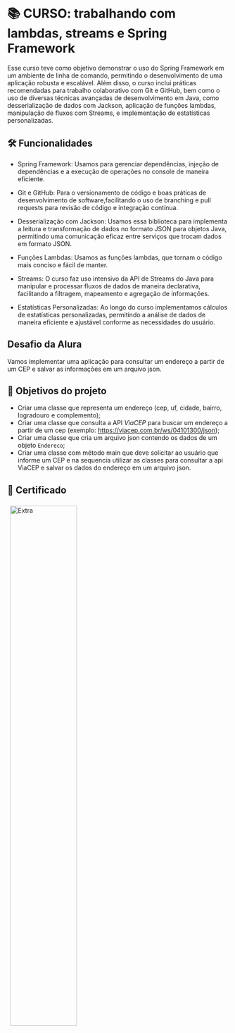 # 📚 CURSO: trabalhando com lambdas, streams e Spring Framework

Esse curso teve como objetivo demonstrar o uso do Spring Framework em um ambiente de linha de comando, 
permitindo o desenvolvimento de uma aplicação robusta e escalável. Além disso, o curso inclui práticas 
recomendadas para trabalho colaborativo com Git e GitHub, bem como o uso de diversas técnicas avançadas de 
desenvolvimento em Java, como desserialização de dados com Jackson, aplicação de funções lambdas, manipulação 
de fluxos com Streams, e implementação de estatísticas personalizadas.

## 🛠 Funcionalidades

- Spring Framework: Usamos para gerenciar dependências, injeção de dependências e a execução de operações no console de maneira eficiente.

- Git e GitHub: Para o versionamento de código e boas práticas de desenvolvimento de software,facilitando o uso de branching e pull requests
  para revisão de código e integração contínua.

- Desserialização com Jackson: Usamos essa biblioteca para implementa a leitura e transformação de dados no formato JSON para objetos Java,
  permitindo uma comunicação eficaz entre serviços que trocam dados em formato JSON.

- Funções Lambdas: Usamos as funções lambdas, que tornam o código mais conciso e fácil de manter.
  
- Streams: O curso faz uso intensivo da API de Streams do Java para manipular e processar fluxos de dados de maneira declarativa, facilitando a filtragem,
  mapeamento e agregação de informações.

- Estatísticas Personalizadas: Ao longo do curso implementamos cálculos de estatísticas personalizadas, permitindo a análise de dados de maneira eficiente e ajustável
  conforme as necessidades do usuário.

## Desafio da Alura

Vamos implementar uma aplicação para consultar um endereço a partir de um CEP e salvar as informações em um arquivo json.

## 🔨 Objetivos do projeto

- Criar uma classe que representa um endereço (cep, uf, cidade, bairro, logradouro e complemento);
- Criar uma classe que consulta a API *ViaCEP* para buscar um endereço a partir de um cep (exemplo: https://viacep.com.br/ws/04101300/json);
- Criar uma classe que cria um arquivo json contendo os dados de um objeto `Endereco`;
- Criar uma classe com método main que deve solicitar ao usuário que informe um CEP e na sequencia utilizar as classes para consultar a api ViaCEP e salvar os dados do endereço em um arquivo json.

## 📄 Certificado

  <img src="https://github.com/user-attachments/assets/7aa5536c-a535-4734-943f-2f36d7f8c0d1" alt="Extra" style="width: 55%; max-width: 400px; margin: 6px;">
